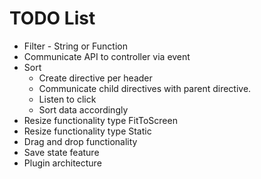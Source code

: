 TODO List
========

- Filter - String or Function
- Communicate API to controller via event
- Sort
   - Create directive per header
   - Communicate child directives with parent directive.
   - Listen to click
   - Sort data accordingly
- Resize functionality type FitToScreen
- Resize functionality type Static
- Drag and drop functionality
- Save state feature
- Plugin architecture
